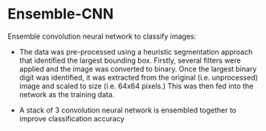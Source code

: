 # Ensemble-CNN
Ensemble convolution neural network to classify images:

* The data was pre-processed using a heuristic segmentation approach that identified the largest bounding box.
Firstly, several filters were applied and the image was converted to binary. Once the largest binary digit was identified, it was extracted from the original (i.e. unprocessed) image and scaled to size (i.e. 64x64 pixels.) This was then fed into the network as the training data. 

* A stack of 3 convolution neural network is ensembled together to improve classification accuracy
